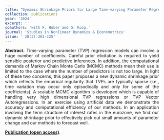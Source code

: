 ```yaml
---
title: "Dynamic Shrinkage Priors for Large Time-varying Parameter Regressions using Scalable Markov Chain Monte Carlo Methods. [doi](https://doi.org/10.1515/snde-2022-0077)"
collection: publications
year: '2024'
excerpt: ''
coauthors: 'with F. Huber and G. Koop,'
journal: 'Studies in Nonlinear Dynamics & Econometrics'
issue: ' 28(2):201-225'
---
```

<p align="justify"> <b>Abstract.</b> Time-varying parameter (TVP) regression models can involve a huge number of coefficients. Careful prior elicitation is required to yield sensible posterior and predictive inferences. In addition, the computational demands of Markov Chain Monte Carlo (MCMC) methods mean their use is limited to  the case where the number of predictors is not too large. In light of these two concerns, this paper proposes a new dynamic shrinkage prior which reflects the empirical regularity that TVPs are typically sparse (i.e., time variation may occur only episodically and only for some of the coefficients). A scalable MCMC algorithm is developed which is capable of handling very high dimensional TVP regressions or TVP Vector Autoregressions. In an exercise using artificial data we demonstrate the accuracy and computational efficiency of our methods. In an application involving the term structure of interest rates in the eurozone, we find our dynamic shrinkage prior to effectively pick out small amounts of parameter change and our methods to forecast well.
 </p>

[**Publication (open access)**](https://doi.org/10.1515/snde-2022-0077).
